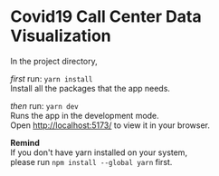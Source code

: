 # Covid19 Call Center Data Visualization

In the project directory,

_first_ run: `yarn install`\
Install all the packages that the app needs.

_then_ run: `yarn dev`\
Runs the app in the development mode.\
Open [http://localhost:5173/](http://localhost:5173/) to view it in your browser.

**Remind**\
If you don't have yarn installed on your system,\
please run `npm install --global yarn` first.
